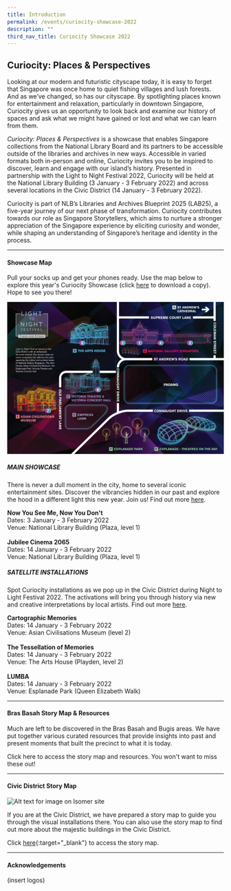```yaml
---
title: Introduction
permalink: /events/curiocity-showcase-2022
description: ""
third_nav_title: Curiocity Showcase 2022
---
```

## **Curiocity: Places & Perspectives**
Looking at our modern and futuristic cityscape today, it is easy to forget that Singapore was once home to quiet fishing villages and lush forests. And as we’ve changed, so has our cityscape. By spotlighting places known for entertainment and relaxation, particularly in downtown Singapore, Curiocity gives us an opportunity to look back and examine our history of spaces and ask what we might have gained or lost and what we can learn from them.

*Curiocity: Places & Perspectives* is a showcase that enables Singapore collections from the National Library Board and its partners to be accessible outside of the libraries and archives in new ways. Accessible in varied formats both in-person and online, Curiocity invites you to be inspired to discover, learn and engage with our island’s history. Presented in partnership with the Light to Night Festival 2022, Curiocity will be held at the National Library Building (3 January - 3 February 2022) and across several locations in the Civic District (14 January - 3 February 2022).

Curiocity is part of NLB’s Libraries and Archives Blueprint 2025 (LAB25), a five-year journey of our next phase of transformation. Curiocity contributes towards our role as Singapore Storytellers, which aims to nurture a stronger appreciation of the Singapore experience by eliciting curiosity and wonder, while shaping an understanding of Singapore’s heritage and identity in the process.

___

#### **Showcase Map**

Pull your socks up and get your phones ready. Use the map below to explore this year's Curiocity Showcase (click [here](/files/sample-light-map.pdf) to download a copy). Hope to see you there!

![Alt text for image on Isomer site](/images/sample_light_map.jpg)


##### **MAIN SHOWCASE**
There is never a dull moment in the city, home to several iconic entertainment sites. Discover the vibrancies hidden in our past and explore the hood in a different light this new year. Join us! Find out more [here](https://curiocity.nlb.gov.sg/events/curiocity-showcase-2022/main).

**Now You See Me, Now You Don't**
<br>Dates: 3 January - 3 February 2022
<br>Venue: National Library Building (Plaza, level 1)
<br>
<br>**Jubilee Cinema 2065**
<br>Dates: 14 January - 3 February 2022
<br>Venue: National Library Building (Plaza, level 1)

##### **SATELLITE INSTALLATIONS**
Spot Curiocity installations as we pop up in the Civic District during Night to Light Festival 2022. The activations will bring you through history via new and creative interpretations by local artists. Find out more [here](https://curiocity.nlb.gov.sg/events/curiocity-showcase-2022/satellite).

**Cartographic Memories**
<br>Dates: 14 January - 3 February 2022
<br>Venue: Asian Civilisations Museum (level 2)
<br>
<br>**The Tessellation of Memories**
<br>Dates: 14 January - 3 February 2022
<br>Venue: The Arts House (Playden, level 2)
<br>
<br>**LUMBA**
<br>Dates: 14 January - 3 February 2022
<br>Venue: Esplanade Park (Queen Elizabeth Walk)


________

#### **Bras Basah Story Map & Resources**

Much are left to be discovered in the Bras Basah and Bugis areas. We have put together various curated resources that provide insights into past and present moments that built the precinct to what it is today.

Click here to access the story map and resources. You won't want to miss these out!

________

#### **Civic District Story Map**

![Alt text for image on Isomer site](/images/storymap-image-padang.png)

If you are at the Civic District, we have prepared a story map to guide you through the visual installations there. You can also use the story map to find out more about the majestic buildings in the Civic District.

Click [here](https://uploads.knightlab.com/storymapjs/04f5c05311b7e48aadefd0cdd269c308/historic-padang/index.html){:target="_blank"} to access the story map.

________

#### **Acknowledgements**

(insert logos)